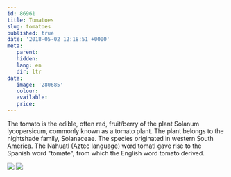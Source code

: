 ```yaml
---
id: 86961
title: Tomatoes
slug: tomatoes
published: true
date: '2018-05-02 12:18:51 +0000'
meta:
   parent: 
   hidden: 
   lang: en
   dir: ltr
data:
   image: '280685'
   colour: 
   available: 
   price:
---
```


The tomato is the edible, often red, fruit/berry of the plant Solanum lycopersicum, commonly known as a tomato plant. The plant belongs to the nightshade family, Solanaceae. The species originated in western South America. The Nahuatl (Aztec language) word tomatl gave rise to the Spanish word \"tomate\", from which the English word tomato derived.

<!--{% gallery %}-->
![](/3015/1525263290-tomato-2.jpg)
![](/3015/1525263293-tomato-1.jpg)
<!--{% endgallery %}-->